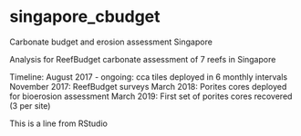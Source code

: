 # singapore_cbudget
Carbonate budget and erosion assessment Singapore

Analysis for ReefBudget carbonate assessment of 7 reefs in Singapore

Timeline: 
August 2017 - ongoing: cca tiles deployed in 6 monthly intervals
November 2017: ReefBudget surveys
March 2018: Porites cores deployed for bioerosion assessment
March 2019: First set of porites cores recovered (3 per site)

This is a line from RStudio
